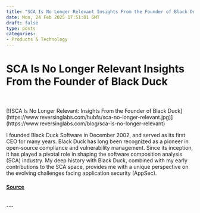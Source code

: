 ```yaml
---
title: "SCA Is No Longer Relevant Insights From the Founder of Black Duck"
date: Mon, 24 Feb 2025 17:51:01 GMT
draft: false
type: posts
categories: 
- Products & Technology
---
```

# SCA Is No Longer Relevant Insights From the Founder of Black Duck

<br/>

<br/>
[![SCA Is No Longer Relevant: Insights From the Founder of Black Duck](https://www.reversinglabs.com/hubfs/sca-no-longer-relevant.jpg)](https://www.reversinglabs.com/blog/sca-is-no-longer-relevant)

I founded Black Duck Software in December 2002, and served as its first CEO for many years. Black Duck has long been recognized as a pioneer in open-source compliance and vulnerability management. Since its inception, it has played a pivotal role in shaping the software composition analysis (SCA) industry. My deep history with Black Duck, combined with my early contributions to the SCA space, provides me with a unique perspective on the evolving challenges facing application security (AppSec).

#### [Source](https://www.reversinglabs.com/blog/sca-is-no-longer-relevant)

<br/>
---

